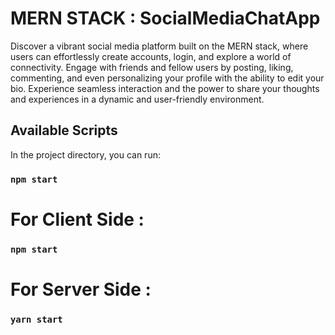 #  MERN STACK : SocialMediaChatApp
Discover a vibrant social media platform built on the MERN stack, where users can effortlessly create accounts, login, and explore a world of connectivity. Engage with friends and fellow users by posting, liking, commenting, and even personalizing your profile with the ability to edit your bio. Experience seamless interaction and the power to share your thoughts and experiences in a dynamic and user-friendly environment.
<br/>

## Available Scripts
In the project directory, you can run: <br/>
### `npm start`
# For Client Side : <br/>
### `npm start`
# For Server Side : <br/>
### `yarn start`



